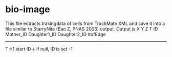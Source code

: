 # bio-image
This file ectracts trakingdata of cells from TrackMate XML and save it into a file similar to StarryNite (Bao Z, PNAS 2006) output.
Output is
X Y Z T ID Mother_ID Daughter1_ID Daughter2_ID #ofEdge
 
*******
T->1 start
ID-> if null, ID is set -1




